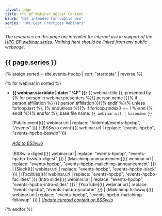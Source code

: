 ```yaml
---
layout: page
title: HPC-BP Webinar Helper Content
blurb: "Not intended for public use"
series: "HPC Best Practices Webinars"
---
```


*The resources on this page are intended for internal use in support of the [HPC-BP webinar series](/resources/series/hpc-best-practices-webinars/).  Nothing here should be linked from any public webpage.*

## {{ page.series }}

{% assign sorted = site.events-hpcbp | sort: "startdate" | reverse %}

{% for webinar in sorted %}
- **{{ webinar.startdate | date: "%F" }}:** {{ webinar.title }}, presented by {% for person in webinar.presenters %}{{ person.name }}{% if person.affiliation %} ({{ person.affiliation }}){% endif %}{% unless forloop.last %}, {% endunless %}{% if forloop.rindex0 == 1 %}and {% endif %}{% endfor %}; base file name: `{{ webinar.url | basename }}`

  [Public event]({{ webinar.url | replace: "/internal/events-hpcbp", "/events" }}) | [BSSw.io event]({{ webinar.url | replace: "events-hpcbp", "events-hpcbp-bsswio" }})<br><br>*[Add to BSSw.io](https://github.com/betterscientificsoftware/bssw.io/actions/workflows/hpcbp-event-pr.yml)*<br><br>[BSSw.io digest]({{ webinar.url | replace: "events-hpcbp", "events-hpcbp-bsswio-digest" }}) | [Mailchimp announcement]({{ webinar.url | replace: "events-hpcbp", "events-hpcbp-mailchimp-announcement" }}) | [Slack]({{ webinar.url | replace: "events-hpcbp", "events-hpcbp-slack" }}) | [Facilities]({{ webinar.url | replace: "events-hpcbp", "events-hpcbp-facilities" }})
  [Intro slide]({{ webinar.url | replace: "events-hpcbp", "events-hpcbp-intro-slides" }}) | [YouTube]({{ webinar.url | replace: "events-hpcbp", "events-hpcbp-youtube" }}) | [Mailchimp followup]({{ webinar.url | replace: "events-hpcbp", "events-hpcbp-mailchimp-followup" }}) | *[Update curated content on BSSw.io](https://github.com/betterscientificsoftware/bssw.io/actions/workflows/hpcbp-cc-pr.yml)*

{% endfor %}

